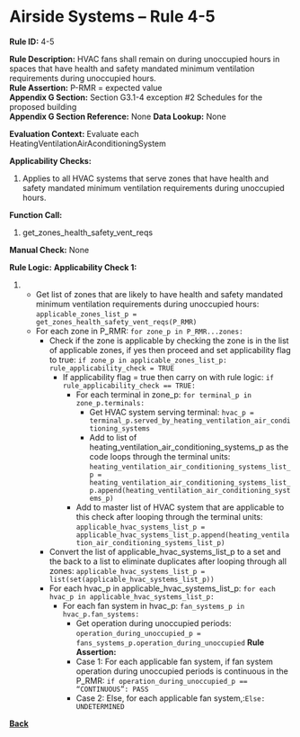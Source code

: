 # Airside Systems – Rule 4-5

**Rule ID:** 4-5
 
**Rule Description:** HVAC fans shall remain on during unoccupied hours in spaces that have health and safety mandated minimum ventilation requirements during unoccupied hours.  
**Rule Assertion:** P-RMR = expected value                                           
**Appendix G Section:** Section G3.1-4 exception #2 Schedules for the proposed building  
**Appendix G Section Reference:** None
**Data Lookup:** None 

**Evaluation Context:** Evaluate each HeatingVentilationAirAconditioningSystem  

**Applicability Checks:** 

1. Applies to all HVAC systems that serve zones that have health and safety mandated minimum ventilation requirements during unoccupied hours. 
 
**Function Call:** 

1. get_zones_health_safety_vent_reqs

**Manual Check:** None  
  
**Rule Logic:**
**Applicability Check 1:** 
1. - Get list of zones that are likely to have health and safety mandated minimum ventilation requirements during unoccupied hours: `applicable_zones_list_p = get_zones_health_safety_vent_reqs(P_RMR)`
    - For each zone in P_RMR: `for zone_p in P_RMR...zones:`
        - Check if the zone is applicable by checking the zone is in the list of applicable zones, if yes then proceed and set applicability flag to true: `if zone_p in applicable_zones_list_p: rule_applicability_check = TRUE`
            - If applicability flag = true then carry on with rule logic: `if rule_applicability_check == TRUE:`
                - For each terminal in zone_p: `for terminal_p in zone_p.terminals:`
                    - Get HVAC system serving terminal: `hvac_p = terminal_p.served_by_heating_ventilation_air_conditioning_systems`
                    - Add to list of heating_ventilation_air_conditioning_systems_p as the code loops through the terminal units: `heating_ventilation_air_conditioning_systems_list_p = heating_ventilation_air_conditioning_systems_list_p.append(heating_ventilation_air_conditioning_systems_p)`                    
                - Add to master list of HVAC system that are applicable to this check after looping through the terminal units: `applicable_hvac_systems_list_p = applicable_hvac_systems_list_p.append(heating_ventilation_air_conditioning_systems_list_p)`         
        - Convert the list of applicable_hvac_systems_list_p to a set and the back to a list to eliminate duplicates after looping through all zones: 
        `applicable_hvac_systems_list_p = list(set(applicable_hvac_systems_list_p))`                             
        - For each hvac_p in applicable_hvac_systems_list_p: `for each hvac_p in applicable_hvac_systems_list_p:`                         
            - For each fan system in hvac_p: `fan_systems_p in hvac_p.fan_systems:`
                - Get operation during unoccupied periods: `operation_during_unoccupied_p = fans_systems_p.operation_during_unoccupied`
                **Rule Assertion:**
                - Case 1: For each applicable fan system, if fan system operation during unoccupied periods is continuous in the P_RMR: `if operation_during_unoccupied_p == “CONTINUOUS”: PASS`
                - Case 2: Else, for each applicable fan system,:`Else: UNDETERMINED`


**[Back](../_toc.md)**